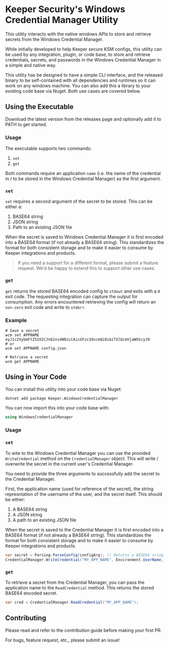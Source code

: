 # Keeper Security's Windows Credential Manager Utility

This utility interacts with the native windows APIs to store and retrieve secrets from the Windows Credential Manager.

While initially developed to help Keeper secure KSM configs, this utility can be used by any integration, plugin, or code base, to store and retrieve credentials, secrets, and passwords in the Windows Credential Manager in a simple and native way. 

This utility has be designed to have a simple CLI interface, and the released binary to be self-contained with all dependencies and runtimes so it can work on any windows machine. You can also add this a library to your existing code base via Nuget. Both use cases are covered below.

## Using the Executable 

Download the latest version from the releases page and optionally add it to PATH to get started.

### Usage

The executable supports two commands:

1. `set`
2. `get`

Both commands require an application `name` (i.e. the name of the credential in / to be stored in the Windows Credential Manager) as the first argument.

### `set`

`set` requires a second argument of the secret to be stored. This can be either a:

1. BASE64 string
2. JSON string
3. Path to an existing JSON file

When the secret is saved to Windows Credential Manager it is first encoded into a BASE64 format (if not already a BASE64 string). This standardizes the format for both consistent storage and to make it easier to consume by Keeper integrations and products. 

> If you need a support for a different format, please submit a feature request. We'd be happy to extend this to support other use cases.

### `get`

`get` returns the stored BASE64 encoded config to `stdout` and exits with a `0` exit code. The requesting integration can capture the output for consumption. Any errors encountered retrieving the config will return an `non-zero` exit code and write to `stderr`.

### Example

```shell
# Save a secret
wcm set APPNAME eyJ1c2VybmFtZSI6ICJnb2xsdW0iLCAicGFzc3dvcmQiOiAiTXlQcmVjaW91cyJ9
# or
wcm set APPNAME config.json

# Retrieve a secret
wcm get APPNAME
```

## Using in Your Code

You can install this utility into your code base via Nuget:

```pwsh
dotnet add package Keeper.WindowsCredentialManager
```

You can now import this into your code base with:

```c#
using WindowsCredentialManager
```

### Usage

### `set`

To wite to the Windows Credential Manager you can use the provided `WriteCredential` method on the `CredentialManager` object. This will write / overwrite the secret in the current user's Credential Manager. 

You need to provide the three arguments to successfully add the secret to the Credential Manager.

First, the application name (used for reference of the secret), the string represntation of the username of the user, and the secret itself. This should be either:

1. A BASE64 string
2. A JSON string
3. A path to an existing JSON file

When the secret is saved to the Credential Manager it is first encoded into a BASE64 format (if not already a BASE64 string). This standardizes the format for both consistent storage and to make it easier to consume by Keeper integrations and products.

```c#
var secret = Parsing.ParseConfig(configArg); // Returns a BASE64 sring
CredentialManager.WriteCredential("MY_APP_NAME", Environment.UserName, secret);
```

### `get`

To retrieve a secret from the Credential Manager, you can pass the application name to the `ReadCredential` method. This returns the stored BASE64 encoded secret.

```c#
var cred = CredentialManager.ReadCredential("MY_APP_NAME");
```

## Contributing

Please read and refer to the contribution guide before making your first PR.

For bugs, feature request, etc., please submit an issue!
